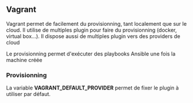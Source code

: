 ## Vagrant

Vagrant permet de facilement du provisionning, tant localement que sur le cloud. 
Il utilise de multiples plugin pour faire du provisionning (docker, virtual box...).
Il dispose aussi de multiples plugin vers des providers de cloud

Le provisionning permet d'exécuter des playbooks Ansible une fois la machine créée

### Provisionning

La variable **VAGRANT_DEFAULT_PROVIDER** permet de fixer le plugin à utiliser par défaut.